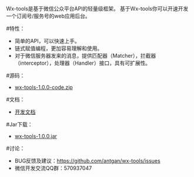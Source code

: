 Wx-tools是基于微信公众平台API的轻量级框架。
基于Wx-tools你可以开速开发一个订阅号/服务号的web应用后台。

#特性：
* 简单的API，可以快速上手。
* 链式赋值编程，更加容易理解和使用。
* 对于微信服务器发来的消息，提供匹配器（Matcher），拦截器（interceptor），处理器（Handler）接口，具有可扩展性。

#源码：
* [wx-tools-1.0.0-code.zip](https://github.com/antgan/wx-tools/archive/master.zip)

#文档：
* [开发文档](https://antgan.gitbooks.io/wx-tools/content)

#Jar下载：
* [wx-tools-1.0.0.jar](https://raw.githubusercontent.com/antgan/wx-tools/master/lib/wx-tools-1.0.0.jar)

#讨论：
* BUG反馈及建议：https://github.com/antgan/wx-tools/issues
* 微信开发交流QQ群：570937047




